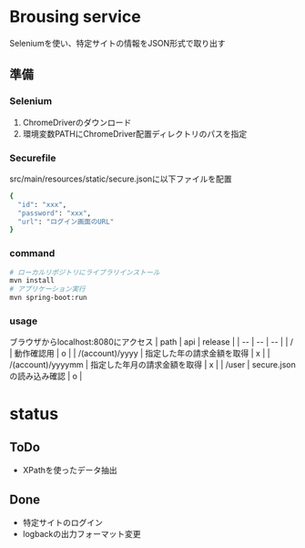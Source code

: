 # Brousing service 
Seleniumを使い、特定サイトの情報をJSON形式で取り出す

## 準備
### Selenium
1. ChromeDriverのダウンロード
1. 環境変数PATHにChromeDriver配置ディレクトリのパスを指定

### Securefile
src/main/resources/static/secure.jsonに以下ファイルを配置
```bash
{
  "id": "xxx",
  "password": "xxx",
  "url": "ログイン画面のURL"
}
```

### command
```bash
# ローカルリポジトリにライブラリインストール
mvn install
# アプリケーション実行
mvn spring-boot:run
```

### usage
ブラウザからlocalhost:8080にアクセス
| path | api | release |
| -- | -- | -- |
| / | 動作確認用 | o |
| /(account)/yyyy | 指定した年の請求金額を取得 | x |
| /(account)/yyyymm | 指定した年月の請求金額を取得 | x |
| /user | secure.jsonの読み込み確認 | o |

# status
## ToDo
- XPathを使ったデータ抽出

## Done
- 特定サイトのログイン
- logbackの出力フォーマット変更


